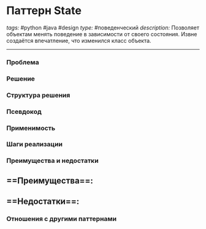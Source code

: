 # Паттерн State
*tags:* #python #java #design 
*type:* #поведенческий
*description:* Позволяет объектам менять поведение в зависимости от своего состояния. Извне создаётся впечатление, что изменился класс объекта.

---
### Проблема


### Решение


### Структура решения

	
### Псевдокод


### Применимость


### Шаги реализации


### Преимущества и недостатки
==Преимущества==:
- 

==Недостатки==:
- 

### Отношения с другими паттернами 
